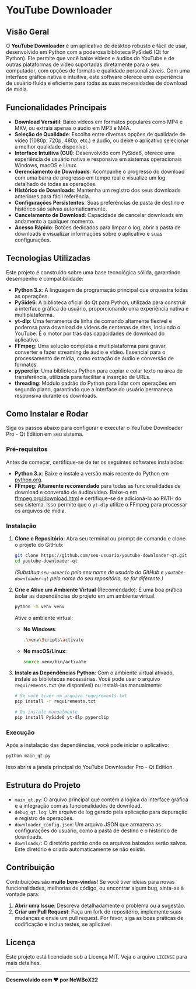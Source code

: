 # YouTube Downloader


## Visão Geral

O **YouTube Downloader** é um aplicativo de desktop robusto e fácil de usar, desenvolvido em Python com a poderosa biblioteca PySide6 (Qt for Python). Ele permite que você baixe vídeos e áudios do YouTube e de outras plataformas de vídeo suportadas diretamente para o seu computador, com opções de formato e qualidade personalizáveis. Com uma interface gráfica nativa e intuitiva, este software oferece uma experiência de usuário fluida e eficiente para todas as suas necessidades de download de mídia.

## Funcionalidades Principais

- **Download Versátil**: Baixe vídeos em formatos populares como MP4 e MKV, ou extraia apenas o áudio em MP3 e M4A.
- **Seleção de Qualidade**: Escolha entre diversas opções de qualidade de vídeo (1080p, 720p, 480p, etc.) e áudio, ou deixe o aplicativo selecionar a melhor qualidade disponível.
- **Interface Intuitiva (GUI)**: Desenvolvido com PySide6, oferece uma experiência de usuário nativa e responsiva em sistemas operacionais Windows, macOS e Linux.
- **Gerenciamento de Downloads**: Acompanhe o progresso do download com uma barra de progresso em tempo real e visualize um log detalhado de todas as operações.
- **Histórico de Downloads**: Mantenha um registro dos seus downloads anteriores para fácil referência.
- **Configurações Persistentes**: Suas preferências de pasta de destino e histórico são salvas automaticamente.
- **Cancelamento de Download**: Capacidade de cancelar downloads em andamento a qualquer momento.
- **Acesso Rápido**: Botões dedicados para limpar o log, abrir a pasta de downloads e visualizar informações sobre o aplicativo e suas configurações.

## Tecnologias Utilizadas

Este projeto é construído sobre uma base tecnológica sólida, garantindo desempenho e compatibilidade:

- **Python 3.x**: A linguagem de programação principal que orquestra todas as operações.
- **PySide6**: A biblioteca oficial do Qt para Python, utilizada para construir a interface gráfica do usuário, proporcionando uma experiência nativa e multiplataforma.
- **yt-dlp**: Uma ferramenta de linha de comando altamente flexível e poderosa para download de vídeos de centenas de sites, incluindo o YouTube. É o motor por trás das capacidades de download do aplicativo.
- **FFmpeg**: Uma solução completa e multiplataforma para gravar, converter e fazer streaming de áudio e vídeo. Essencial para o processamento de mídia, como extração de áudio e conversão de formatos.
- **pyperclip**: Uma biblioteca Python para copiar e colar texto na área de transferência, utilizada para facilitar a inserção de URLs.
- **threading**: Módulo padrão do Python para lidar com operações em segundo plano, garantindo que a interface do usuário permaneça responsiva durante os downloads.

## Como Instalar e Rodar

Siga os passos abaixo para configurar e executar o YouTube Downloader Pro - Qt Edition em seu sistema.

### Pré-requisitos

Antes de começar, certifique-se de ter os seguintes softwares instalados:

- **Python 3.x**: Baixe e instale a versão mais recente do Python em [python.org](https://www.python.org/downloads/).
- **FFmpeg**: **Altamente recomendado** para todas as funcionalidades de download e conversão de áudio/vídeo. Baixe-o em [ffmpeg.org/download.html](https://ffmpeg.org/download.html) e certifique-se de adicioná-lo ao PATH do seu sistema. Isso permite que o `yt-dlp` utilize o FFmpeg para processar os arquivos de mídia.

### Instalação

1. **Clone o Repositório**:
   Abra seu terminal ou prompt de comando e clone o projeto do GitHub:
   ```bash
   git clone https://github.com/seu-usuario/youtube-downloader-qt.git
   cd youtube-downloader-qt
   ```
   *(Substitua `seu-usuario` pelo seu nome de usuário do GitHub e `youtube-downloader-qt` pelo nome do seu repositório, se for diferente.)*

2. **Crie e Ative um Ambiente Virtual** (Recomendado):
   É uma boa prática isolar as dependências do projeto em um ambiente virtual.
   ```bash
   python -m venv venv
   ```
   Ative o ambiente virtual:
   - **No Windows**:
     ```bash
     .\venv\Scripts\activate
     ```
   - **No macOS/Linux**:
     ```bash
     source venv/bin/activate
     ```

3. **Instale as Dependências Python**:
   Com o ambiente virtual ativado, instale as bibliotecas necessárias. Você pode usar o arquivo `requirements.txt` (se disponível) ou instalá-las manualmente:
   ```bash
   # Se você tiver um arquivo requirements.txt
   pip install -r requirements.txt
   
   # Ou instale manualmente
   pip install PySide6 yt-dlp pyperclip
   ```

### Execução

Após a instalação das dependências, você pode iniciar o aplicativo:

```bash
python main_qt.py
```

Isso abrirá a janela principal do YouTube Downloader Pro - Qt Edition.

## Estrutura do Projeto

- `main_qt.py`: O arquivo principal que contém a lógica da interface gráfica e a integração com as funcionalidades de download.
- `debug_qt.log`: Um arquivo de log gerado pela aplicação para depuração e registro de operações.
- `downloader_config.json`: Um arquivo JSON que armazena as configurações do usuário, como a pasta de destino e o histórico de downloads.
- `downloads/`: O diretório padrão onde os arquivos baixados serão salvos. Este diretório é criado automaticamente se não existir.

## Contribuição

Contribuições são **muito bem-vindas**! Se você tiver ideias para novas funcionalidades, melhorias de código, ou encontrar algum bug, sinta-se à vontade para:

1.  **Abrir uma Issue**: Descreva detalhadamente o problema ou a sugestão.
2.  **Criar um Pull Request**: Faça um fork do repositório, implemente suas mudanças e envie um pull request. Por favor, siga as boas práticas de codificação e inclua testes, se aplicável.

## Licença

Este projeto está licenciado sob a Licença MIT. Veja o arquivo `LICENSE` para mais detalhes.

---

**Desenvolvido com ❤️ por NeWBoX22**


